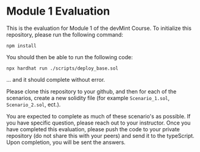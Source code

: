 # Module 1 Evaluation

This is the evaluation for Module 1 of the devMint Course. To initialize this repository, please run the following command:

`npm install`

You should then be able to run the following code:

`npx hardhat run ./scripts/deploy_base.sol`

... and it should complete without error.

Please clone this repository to your github, and then for each of the scenarios, create a new solidity file (for example `Scenario_1.sol`, `Scenario_2.sol`, ect.).

You are expected to complete as much of these scenario's as possible. If you have specific question, please reach out to your instructor. Once you have completed this evaluation, please push the code to your private repository (do not share this with your peers) and send it to the typeScript. Upon completion, you will be sent the answers.